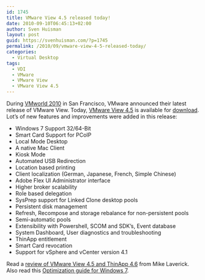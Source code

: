 ```yaml
---
id: 1745
title: VMware View 4.5 released today!
date: 2010-09-10T06:45:13+02:00
author: Sven Huisman
layout: post
guid: https://svenhuisman.com/?p=1745
permalink: /2010/09/vmware-view-4-5-released-today/
categories:
  - Virtual Desktop
tags:
  - VDI
  - VMware
  - VMware View
  - VMware View 4.5
---
```

During <a title="VMworld 2010" href="https://www.vmworld.com/community/conferences/2010/" target="_blank">VMworld 2010</a> in San Francisco, VMware announced their latest release of VMware View. Today, <a title="View 4.5" href="https://www.vmware.com/products/view/" target="_blank">VMware View 4.5</a> is available for <a title="VMware View 4.5 download" href="https://downloads.vmware.com/d/info/desktop_downloads/vmware_view/4_5" target="_blank">download</a>. Lot&#8217;s of new features and improvements were added in this release:

  * Windows 7 Support 32/64-Bit
  * Smart Card Support for PCoIP
  * Local Mode Desktop
  * A native Mac Client
  * Kiosk Mode
  * Automated USB Redirection
  * Location based printing
  * Client localization (German, Japanese, French, Simple Chinese)
  * Adobe Flex UI Administrator interface
  * Higher broker scalability
  * Role based delegation
  * SysPrep support for Linked Clone desktop pools
  * Persistent disk management
  * Refresh, Recompose and storage rebalance for non-persistent pools
  * Semi-automatic pools
  * Extensibility with Powershell, SCOM and SDK’s, Event database
  * System Dashboard, User diagnostics and troubleshooting
  * ThinApp entitlement
  * Smart Card revocation
  * Support for vSphere and vCenter version 4.1

Read a <a title="review VMware View" href="https://searchvirtualdesktop.techtarget.com/news/column/0,294698,sid194_gci1519832,00.html" target="_blank">review of VMware View 4.5 and ThinApp 4.6</a> from Mike Laverick. Also read this <a title="Optimization guide Win 7" href="https://www.vmware.com/files/pdf/VMware-View-OptimizationGuideWindows7-EN.pdf" target="_blank">Optimization guide for Windows 7</a>.